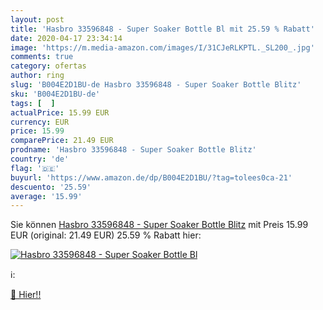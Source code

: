 ```yaml
---
layout: post
title: 'Hasbro 33596848 - Super Soaker Bottle Bl mit 25.59 % Rabatt'
date: 2020-04-17 23:34:14
image: 'https://m.media-amazon.com/images/I/31CJeRLKPTL._SL200_.jpg'
comments: true
category: ofertas
author: ring
slug: 'B004E2D1BU-de Hasbro 33596848 - Super Soaker Bottle Blitz'
sku: 'B004E2D1BU-de'
tags: [  ]
actualPrice: 15.99 EUR
currency: EUR
price: 15.99
comparePrice: 21.49 EUR
prodname: 'Hasbro 33596848 - Super Soaker Bottle Blitz'
country: 'de'
flag: '🇩🇪'
buyurl: 'https://www.amazon.de/dp/B004E2D1BU/?tag=tolees0ca-21'
descuento: '25.59'
average: '15.99'
---
```


Sie können [Hasbro 33596848 - Super Soaker Bottle Blitz](https://www.amazon.de/dp/B004E2D1BU/?tag=tolees0ca-21) mit Preis 15.99 EUR (original: 21.49 EUR) 25.59 % Rabatt hier:

[![Hasbro 33596848 - Super Soaker Bottle Bl](https://m.media-amazon.com/images/I/31CJeRLKPTL._SL200_.jpg)](https://www.amazon.de/dp/B004E2D1BU/?tag=tolees0ca-21)

ℹ️:


[🛒 Hier!!](https://www.amazon.de/dp/B004E2D1BU/?tag=tolees0ca-21)
